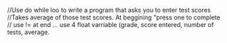 //Use do while loo to write a program that asks you to enter test scores
//Takes average of those test scores. At beggining "press one to complete
// use != at end ... use 4 float varriable (grade, score entered, number of tests, average.

